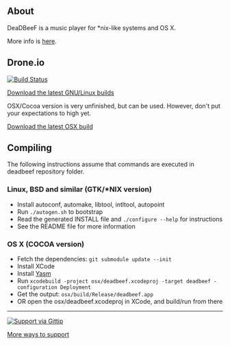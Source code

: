 ## About

DeaDBeeF is a music player for \*nix-like systems and OS X.

More info is [here](http://deadbeef.sf.net).

## Drone.io

[![Build Status](https://travis-ci.org/Alexey-Yakovenko/deadbeef.svg?branch=master)](https://travis-ci.org/Alexey-Yakovenko/deadbeef)

[Download the latest GNU/Linux builds](https://sourceforge.net/projects/deadbeef/files/travis/linux/)

OSX/Cocoa version is very unfinished, but can be used. However, don't put your expectations to high yet.

[Download the latest OSX build](https://sourceforge.net/projects/deadbeef/files/travis/osx/)

## Compiling

The following instructions assume that commands are executed in deadbeef repository folder.

### Linux, BSD and similar (GTK/*NIX version)

* Install autoconf, automake, libtool, intltool, autopoint
* Run ```./autogen.sh``` to bootstrap
* Read the generated INSTALL file and ```./configure --help``` for instructions
* See the README file for more information

### OS X (COCOA version)

* Fetch the dependencies: ```git submodule update --init```
* Install XCode
* Install [Yasm](http://rudix.org/packages/yasm.html)
* Run ```xcodebuild -project osx/deadbeef.xcodeproj -target deadbeef -configuration Deployment```
* Get the output: ```osx/build/Release/deadbeef.app```
* OR open the osx/deadbeef.xcodeproj in XCode, and build/run from there

----

[![Support via Gittip](https://rawgithub.com/twolfson/gittip-badge/0.1.0/dist/gittip.png)](https://www.gittip.com/Alexey-Yakovenko/)

[More ways to support](http://deadbeef.sourceforge.net/support.html)
